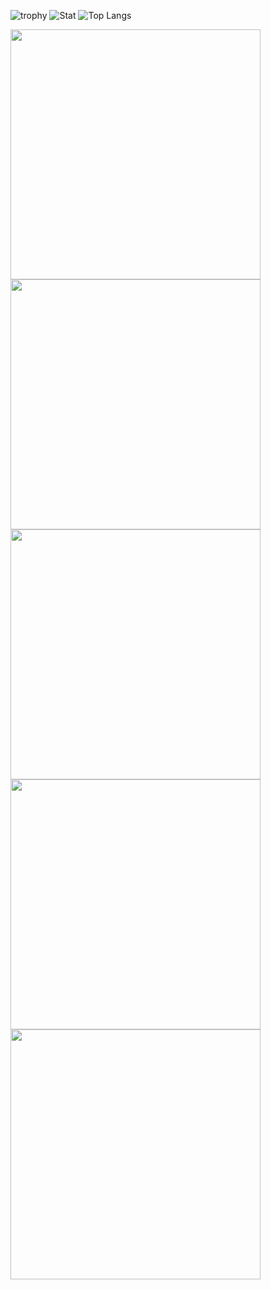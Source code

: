 ![trophy](https://github-profile-trophy.vercel.app/?username=sierra007117&theme=darkhub)
![Stat](https://github-readme-stats.vercel.app/api?username=sierra007117&count_private=true&show_icons=true&theme=dark&include_all_commits=yes&custom_title=Sierra117)
![Top Langs](https://github-readme-stats.vercel.app/api/top-langs/?username=sierra007117&langs_count=10&hide=html,CSS&theme=dark&layout=compact&custom_title=SCM&exclude_repo=Scandia,Elysium)
<p float="left">
  <a href="https://wakatime.com"><img src="https://wakatime.com/share/@Sierra117/ec0628cc-5df4-4d0b-84ed-35d50cb2b9a0.png" width="400"/></a>
  <a href="https://wakatime.com"><img src="https://wakatime.com/share/@Sierra117/55b65c31-a722-4b51-89c4-814815d51991.png" width="400"/></a>
  <a href="https://wakatime.com"><img src="https://wakatime.com/share/@Sierra117/e9139bd2-d726-4d00-8fc3-5f3e861629db.png" width="400"/></a>
  <a href="https://wakatime.com"><img src="https://wakatime.com/share/@Sierra117/5d727b58-312f-46f3-a880-e28faa57015b.png" width="400"/></a>
  <a href="https://wakatime.com"><img src="https://wakatime.com/share/@Sierra117/72a0c8e2-9a8e-4e5e-9382-2353d8289ffd.png" width="400"/></a>
</p>

